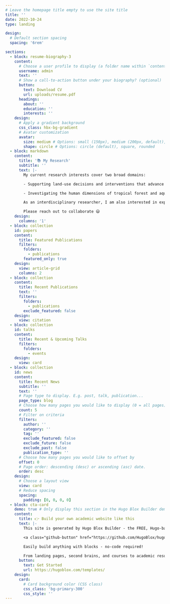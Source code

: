 ```yaml
---
# Leave the homepage title empty to use the site title
title: ''
date: 2022-10-24
type: landing

design:
  # Default section spacing
  spacing: '6rem'

sections:
  - block: resume-biography-3
    content:
      # Choose a user profile to display (a folder name within `content/authors/`)
      username: admin
      text: ''
      # Show a call-to-action button under your biography? (optional)
      button:
        text: Download CV
        url: uploads/resume.pdf
      headings:
        about: ''
        education: ''
        interests: ''
    design:
      # Apply a gradient background
      css_class: hbx-bg-gradient
      # Avatar customization
      avatar:
        size: medium # Options: small (150px), medium (200px, default), large (320px), xl (400px), xxl (500px)
        shape: circle # Options: circle (default), square, rounded
  - block: markdown
    content:
      title: '📚 My Research'
      subtitle: ''
      text: |-
        My current research interests cover two broad domains:

        - Supporting land-use decisions and interventions that advance sustainability goals, particularly in the context of mining and community forestry.

        - Investigating the human dimensions of tropical forest and aquatic ecosystems and its importance in sustainable food systems.

        As an interdisciplinary researcher, I am also interested in exploring different types of methods to generate diverse evidence to address complex sustainability challenges.

        Please reach out to collaborate 😃
    design:
      columns: '1'
  - block: collection
    id: papers
    content:
      title: Featured Publications
      filters:
        folders:
          - publications
        featured_only: true
    design:
      view: article-grid
      columns: 2
  - block: collection
    content:
      title: Recent Publications
      text: ''
      filters:
        folders:
          - publications
        exclude_featured: false
    design:
      view: citation
  - block: collection
    id: talks
    content:
      title: Recent & Upcoming Talks
      filters:
        folders:
          - events
    design:
      view: card
  - block: collection
    id: news
    content:
      title: Recent News
      subtitle: ''
      text: ''
      # Page type to display. E.g. post, talk, publication...
      page_type: blog
      # Choose how many pages you would like to display (0 = all pages)
      count: 5
      # Filter on criteria
      filters:
        author: ''
        category: ''
        tag: ''
        exclude_featured: false
        exclude_future: false
        exclude_past: false
        publication_type: ''
      # Choose how many pages you would like to offset by
      offset: 0
      # Page order: descending (desc) or ascending (asc) date.
      order: desc
    design:
      # Choose a layout view
      view: card
      # Reduce spacing
      spacing:
        padding: [0, 0, 0, 0]
  - block: cta-card
    demo: true # Only display this section in the Hugo Blox Builder demo site
    content:
      title: 👉 Build your own academic website like this
      text: |-
        This site is generated by Hugo Blox Builder - the FREE, Hugo-based open source website builder trusted by 250,000+ academics like you.

        <a class="github-button" href="https://github.com/HugoBlox/hugo-blox-builder" data-color-scheme="no-preference: light; light: light; dark: dark;" data-icon="octicon-star" data-size="large" data-show-count="true" aria-label="Star HugoBlox/hugo-blox-builder on GitHub">Star</a>

        Easily build anything with blocks - no-code required!

        From landing pages, second brains, and courses to academic resumés, conferences, and tech blogs.
      button:
        text: Get Started
        url: https://hugoblox.com/templates/
    design:
      card:
        # Card background color (CSS class)
        css_class: 'bg-primary-300'
        css_style: ''
---
```

